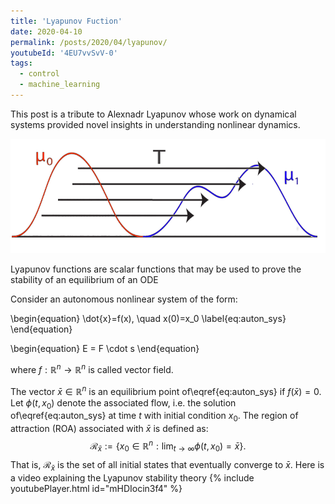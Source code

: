 ```yaml
---
title: 'Lyapunov Fuction'
date: 2020-04-10
permalink: /posts/2020/04/lyapunov/
youtubeId: '4EU7vvSvV-0'
tags:
  - control
  - machine_learning
---
```



<!-- Add a single line of comment to prevent the blog post post index page from including the following text. -->

This post is a tribute to Alexnadr Lyapunov whose work on dynamical systems provided novel insights in understanding nonlinear dynamics.
<p align="center">
  <img src="/assets/images/optimal_transport.png" alt="drawing" width="600"/>
</p>


Lyapunov functions are scalar functions that may be used to prove the stability of an equilibrium of an ODE


Consider an autonomous nonlinear system of the form:

\begin{equation}
\dot{x}=f(x), \quad x(0)=x_0 \label{eq:auton_sys}
\end{equation}

\begin{equation}
E = F \cdot s
\end{equation}

where $f: \mathbb{R}^n \rightarrow \mathbb{R}^n$ is called vector field.

The vector $\bar{x} \in \mathbb{R}^n$ is an equilibrium point of\eqref{eq:auton_sys} if $f(\bar{x})=0$.
Let $\phi(t,x_0)$ denote the associated flow, i.e. the solution of\eqref{eq:auton_sys} at time $t$ with initial condition $x_0$. The region of attraction (ROA) associated with $\bar{x}$ is defined as:
$$
\mathcal{R}_{\bar{x}}:=\big\{x_0 \in \mathbb{R}^n: \lim_{t\to\infty} \phi(t,x_0)= \bar{x}  \big\}.
$$
That is, $\mathcal{R}_{\bar{x}}$ is the set of all initial states that eventually converge to $\bar{x}$.
Here is a video explaining the Lyapunov stability theory
{% include youtubePlayer.html id="mHDIocin3f4" %}

<!-- 
```python
%%javascript
MathJax.Hub.Queue(
  ["resetEquationNumbers", MathJax.InputJax.TeX],
  ["PreProcess", MathJax.Hub],
  ["Reprocess", MathJax.Hub]
);
```


    <IPython.core.display.Javascript object>



```python

```


```python

``` -->
